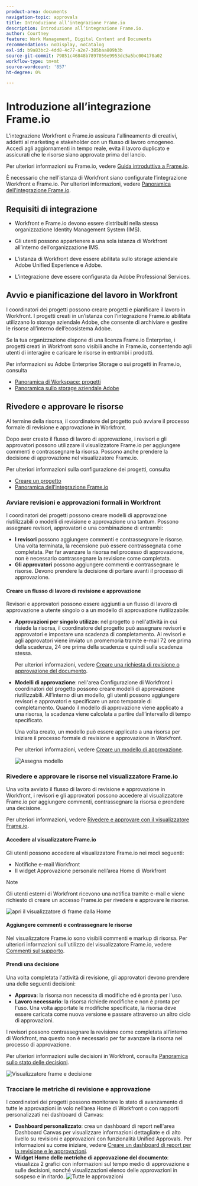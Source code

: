 ```yaml
---
product-area: documents
navigation-topic: approvals
title: Introduzione all’integrazione Frame.io
description: Introduzione all’integrazione Frame.io.
author: Courtney
feature: Work Management, Digital Content and Documents
recommendations: noDisplay, noCatalog
exl-id: b9a83bc2-4dd8-4c77-a2e7-385baa809b3b
source-git-commit: 79851c46848b7897056e9953dc5a5bc004170a02
workflow-type: tm+mt
source-wordcount: '857'
ht-degree: 0%

---
```


# Introduzione all’integrazione Frame.io

L&#39;integrazione Workfront e Frame.io assicura l&#39;allineamento di creativi, addetti al marketing e stakeholder con un flusso di lavoro omogeneo. Accedi agli aggiornamenti in tempo reale, evita il lavoro duplicato e assicurati che le risorse siano approvate prima del lancio.

Per ulteriori informazioni su Frame.io, vedere [Guida introduttiva a Frame.io](https://support.frame.io/en/collections/49298-getting-started).

È necessario che nell’istanza di Workfront siano configurate l’integrazione Workfront e Frame.io. Per ulteriori informazioni, vedere [Panoramica dell&#39;integrazione Frame.io](/help/quicksilver/review-and-approve-work/native-integrations/frame-io/frame-int-overview.md#integration-requirements).

## Requisiti di integrazione

* Workfront e Frame.io devono essere distribuiti nella stessa organizzazione Identity Management System (IMS).

* Gli utenti possono appartenere a una sola istanza di Workfront all’interno dell’organizzazione IMS.

* L’istanza di Workfront deve essere abilitata sullo storage aziendale Adobe Unified Experience e Adobe.

* L’integrazione deve essere configurata da Adobe Professional Services.

## Avvio e pianificazione del lavoro in Workfront

I coordinatori dei progetti possono creare progetti e pianificare il lavoro in Workfront. I progetti creati in un’istanza con l’integrazione Frame.io abilitata utilizzano lo storage aziendale Adobe, che consente di archiviare e gestire le risorse all’interno dell’ecosistema Adobe.

Se la tua organizzazione dispone di una licenza Frame.io Enterprise, i progetti creati in Workfront sono visibili anche in Frame.io, consentendo agli utenti di interagire e caricare le risorse in entrambi i prodotti.

Per informazioni su Adobe Enterprise Storage o sui progetti in Frame.io, consulta

* [Panoramica di Workspace: progetti](https://help.frame.io/en/articles/9101001-workspace-overview#h_d9f8654895)
* [Panoramica sullo storage aziendale Adobe](/help/quicksilver/review-and-approve-work/esm-overview.md)

## Rivedere e approvare le risorse

Al termine della risorsa, il coordinatore del progetto può avviare il processo formale di revisione e approvazione in Workfront.

Dopo aver creato il flusso di lavoro di approvazione, i revisori e gli approvatori possono utilizzare il visualizzatore Frame.io per aggiungere commenti e contrassegnare la risorsa. Possono anche prendere la decisione di approvazione nel visualizzatore Frame.io.

Per ulteriori informazioni sulla configurazione dei progetti, consulta

* [Creare un progetto](/help/quicksilver/manage-work/projects/create-projects/create-project.md)
* [Panoramica dell’integrazione Frame.io](/help/quicksilver/review-and-approve-work/native-integrations/frame-io/frame-int-overview.md)

### Avviare revisioni e approvazioni formali in Workfront

I coordinatori dei progetti possono creare modelli di approvazione riutilizzabili o modelli di revisione e approvazione una tantum. Possono assegnare revisori, approvatori o una combinazione di entrambi:

* **I revisori** possono aggiungere commenti e contrassegnare le risorse. Una volta terminata, la recensione può essere contrassegnata come completata. Per far avanzare la risorsa nel processo di approvazione, non è necessario contrassegnare la revisione come completata.
* **Gli approvatori** possono aggiungere commenti e contrassegnare le risorse. Devono prendere la decisione di portare avanti il processo di approvazione.

#### Creare un flusso di lavoro di revisione e approvazione

Revisori e approvatori possono essere aggiunti a un flusso di lavoro di approvazione a utente singolo o a un modello di approvazione riutilizzabile:

* **Approvazioni per singolo utilizzo**: nel progetto o nell&#39;attività in cui risiede la risorsa, il coordinatore del progetto può assegnare revisori e approvatori e impostare una scadenza di completamento. Ai revisori e agli approvatori viene inviato un promemoria tramite e-mail 72 ore prima della scadenza, 24 ore prima della scadenza e quindi sulla scadenza stessa.

  Per ulteriori informazioni, vedere [Creare una richiesta di revisione o approvazione del documento](/help/quicksilver/review-and-approve-work/document-reviews-and-approvals/manage-document-approvals/create-a-document-approval.md).

* **Modelli di approvazione**: nell&#39;area Configurazione di Workfront i coordinatori del progetto possono creare modelli di approvazione riutilizzabili. All’interno di un modello, gli utenti possono aggiungere revisori e approvatori e specificare un arco temporale di completamento. Quando il modello di approvazione viene applicato a una risorsa, la scadenza viene calcolata a partire dall’intervallo di tempo specificato.

  Una volta creato, un modello può essere applicato a una risorsa per iniziare il processo formale di revisione e approvazione in Workfront.

  Per ulteriori informazioni, vedere [Creare un modello di approvazione](/help/quicksilver/review-and-approve-work/document-reviews-and-approvals/manage-document-approvals/create-approval-template.md).


  ![Assegna modello](assets/assign-template.png)

### Rivedere e approvare le risorse nel visualizzatore Frame.io

Una volta avviato il flusso di lavoro di revisione e approvazione in Workfront, i revisori e gli approvatori possono accedere al visualizzatore Frame.io per aggiungere commenti, contrassegnare la risorsa e prendere una decisione.

Per ulteriori informazioni, vedere [Rivedere e approvare con il visualizzatore Frame.io](/help/quicksilver/review-and-approve-work/document-reviews-and-approvals/review-with-frame.md).

#### Accedere al visualizzatore Frame.io

Gli utenti possono accedere al visualizzatore Frame.io nei modi seguenti:

* Notifiche e-mail Workfront
* Il widget Approvazione personale nell’area Home di Workfront

>[!NOTE]
>
>Gli utenti esterni di Workfront ricevono una notifica tramite e-mail e viene richiesto di creare un accesso Frame.io per rivedere e approvare le risorse.

![apri il visualizzatore di frame dalla Home](assets/open-fio-viewwer.png)

#### Aggiungere commenti e contrassegnare le risorse

Nel visualizzatore Frame.io sono visibili commenti e markup di risorsa. Per ulteriori informazioni sull&#39;utilizzo del visualizzatore Frame.io, vedere [Commenti sul supporto](https://help.frame.io/en/articles/9105251-commenting-on-your-media).

#### Prendi una decisione

Una volta completata l&#39;attività di revisione, gli approvatori devono prendere una delle seguenti decisioni:

* **Approva**: la risorsa non necessita di modifiche ed è pronta per l&#39;uso.
* **Lavoro necessario**: la risorsa richiede modifiche e non è pronta per l&#39;uso. Una volta apportate le modifiche specificate, la risorsa deve essere caricata come nuova versione e passare attraverso un altro ciclo di approvazioni. <!--is the same approval workflow automatically applied? Does the coordinator have to do anything to get the approval going? -->

I revisori possono contrassegnare la revisione come completata all’interno di Workfront, ma questo non è necessario per far avanzare la risorsa nel processo di approvazione.

Per ulteriori informazioni sulle decisioni in Workfront, consulta [Panoramica sullo stato delle decisioni](/help/quicksilver/review-and-approve-work/document-reviews-and-approvals/manage-document-approvals/document-approval-status.md).

![Visualizzatore frame e decisione](assets/decision-fio.png)


### Tracciare le metriche di revisione e approvazione

I coordinatori dei progetti possono monitorare lo stato di avanzamento di tutte le approvazioni in volo nell’area Home di Workfront o con rapporti personalizzati nei dashboard di Canvas:

* **Dashboard personalizzato**: crea un dashboard di report nell&#39;area Dashboard Canvas per visualizzare informazioni dettagliate e di alto livello su revisioni e approvazioni con funzionalità Unified Approvals. Per informazioni su come iniziare, vedere [Creare un dashboard di report per la revisione e le approvazioni](/help/quicksilver/review-and-approve-work/document-reviews-and-approvals/create-review-and-approval-dashboard.md).
* **Widget Home delle metriche di approvazione del documento**: visualizza 2 grafici con informazioni sul tempo medio di approvazione e sulle decisioni, nonché visualizzazioni elenco delle approvazioni in sospeso e in ritardo.
  ![Tutte le approvazioni](assets/all-approvals.png)